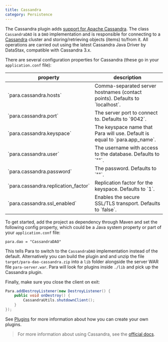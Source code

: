 ```yaml
---
title: Cassandra
category: Persistence
---
```


The Cassandra plugin adds [support for Apache Cassandra](https://github.com/Erudika/para-dao-cassandra).
The class `CassandraDAO` is a `DAO` implementation and is responsible for connecting to a [Cassandra](https://cassandra.apache.org/)
cluster and storing/retrieving objects (items) to/from it. All operations are carried out using the latest Cassandra
Java Driver by DataStax, compatible with Cassandra 3.x.

There are several configuration properties for Cassandra (these go in your `application.conf` file):

<table class="table table-striped">
	<thead>
		<tr>
			<th>property</th>
			<th>description</th>
		</tr>
	</thead>
	<tbody>
		<tr><td>`para.cassandra.hosts`</td><td> Comma-separated server hostnames (contact points). Defaults to `localhost`.</td></tr>
		<tr><td>`para.cassandra.port`</td><td> The server port to connect to. Defaults to `9042`.</td></tr>
		<tr><td>`para.cassandra.keyspace`</td><td> The keyspace name that Para will use. Default is equal to `para.app_name`.</td></tr>
		<tr><td>`para.cassandra.user`</td><td> The username with access to the database. Defaults to `""`.</td></tr>
		<tr><td>`para.cassandra.password`</td><td> The password. Defaults to `""`.</td></tr>
		<tr><td>`para.cassandra.replication_factor`</td><td> Replication factor for the keyspace. Defaults to `1`.</td></tr>
		<tr><td>`para.cassandra.ssl_enabled`</td><td> Enables the secure SSL/TLS transport. Defaults to `false`.</td></tr>
	</tbody>
</table>

To get started, add the project as dependency through Maven and set the following config property, which could be a
Java system property or part of your `application.conf` file:
```
para.dao = "CassandraDAO"
```

This tells Para to switch to the `CassandraDAO` implementation instead of the default.
Alternatively you can build the plugin and and unzip the file `target/para-dao-cassandra.zip` into a `lib` folder
alongside the server WAR file `para-server.war`. Para will look for plugins inside `./lib` and pick up the Cassandra plugin.

Finally, make sure you close the client on exit:

```java
Para.addDestroyListener(new DestroyListener() {
    public void onDestroy() {
        CassandraUtils.shutdownClient();
    }
});
```
See [Plugins](#008-plugins) for more information about how you can create your own plugins.

> For more information about using Cassandra, see the [official docs](https://cassandra.apache.org/doc/latest/).
